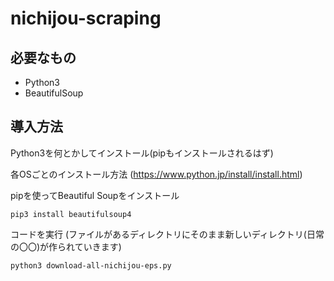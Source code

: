 # nichijou-scraping

## 必要なもの
- Python3
- BeautifulSoup

## 導入方法
Python3を何とかしてインストール(pipもインストールされるはず)

各OSごとのインストール方法 (https://www.python.jp/install/install.html)

pipを使ってBeautiful Soupをインストール

`pip3 install beautifulsoup4`

コードを実行 (ファイルがあるディレクトリにそのまま新しいディレクトリ(日常の〇〇)が作られていきます)

`python3 download-all-nichijou-eps.py`
